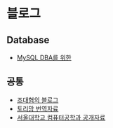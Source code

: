 # 블로그

## Database
- [MySQL DBA를 위한](https://mysqldba.tistory.com/)


## 공통
- [조대협의 블로그](https://bcho.tistory.com/)
- [토리맘 번역자료](https://godekdls.github.io/)
- [서울대학교 컴퓨터공학과 공개자료](https://ocw.snu.ac.kr/department_detail?field_c_deptidx_tid=21)
